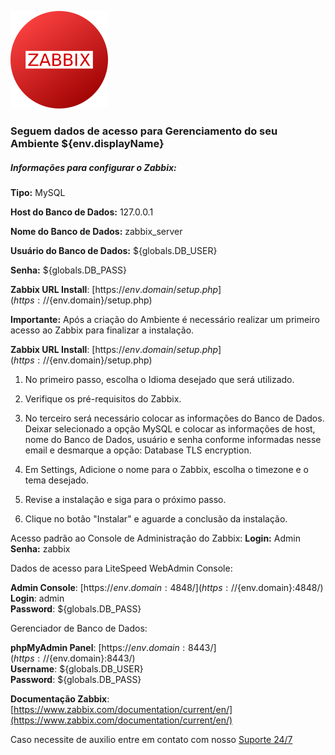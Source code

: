  ![Zabbix](https://raw.githubusercontent.com/jeversonmiotti/Jelastic-Zabbix-Server/main/images/zabbix.png)
  
  ### Seguem dados de acesso para Gerenciamento do seu Ambiente ${env.displayName}
  
  
  ##### Informações para configurar o Zabbix:


  **Tipo:** MySQL
  
  **Host do Banco de Dados:** 127.0.0.1

  **Nome do Banco de Dados:** zabbix_server

  **Usuário do Banco de Dados:** ${globals.DB_USER}
  
  **Senha:** ${globals.DB_PASS}


**Zabbix URL Install**: [https://${env.domain}/setup.php](https://${env.domain}/setup.php)


 **Importante:** Após a criação do Ambiente é necessário realizar um primeiro acesso ao Zabbix para finalizar a instalação.

 **Zabbix URL Install**: [https://${env.domain}/setup.php](https://${env.domain}/setup.php)

  1. No primeiro passo, escolha o Idioma desejado que será utilizado.
  
  2. Verifique os pré-requisitos do Zabbix.
  
  3. No terceiro será necessário colocar as informações do Banco de Dados. Deixar selecionado a opção MySQL e colocar as informações de host, nome do Banco de Dados, usuário e senha conforme informadas nesse email e desmarque a opção: Database TLS encryption.

  4. Em Settings, Adicione o nome para o Zabbix, escolha o timezone e o tema desejado.

  5. Revise a instalação e siga para o próximo passo.

  6. Clique no botão "Instalar" e aguarde a conclusão da instalação.

  Acesso padrão ao Console de Administração do Zabbix:
  **Login:** Admin  
  **Senha:** zabbix

  Dados de acesso para LiteSpeed WebAdmin Console:

  **Admin Console**: [https://${env.domain}:4848/](https://${env.domain}:4848/)   
  **Login**: admin    
  **Password**: ${globals.DB_PASS}  

  Gerenciador de Banco de Dados:

  **phpMyAdmin Panel**: [https://${env.domain}:8443/](https://${env.domain}:8443/)  
  **Username**: ${globals.DB_USER}    
  **Password**: ${globals.DB_PASS}  

  **Documentação Zabbix**: [https://www.zabbix.com/documentation/current/en/](https://www.zabbix.com/documentation/current/en/) 

  

  Caso necessite de auxilio entre em contato com nosso [Suporte 24/7](https://api.whatsapp.com/message/2HGCCPU36CDMA1?autoload=1&app_absent=0)

